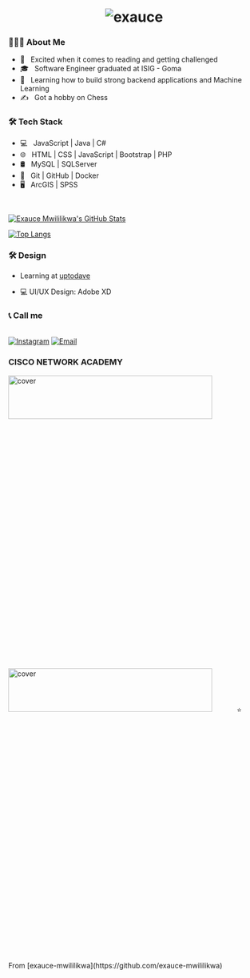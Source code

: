 <h1 align="center"><img src="https://readme-typing-svg.herokuapp.com/?font=Lobster&color=0969da&size=46&width=500&height=76&lines=Hi+%F0%9F%91%8B%2C+I%27m+%20Exauce%20Mwililikwa" alt="exauce" /></h1>
<h3> 👨🏻‍💻 About Me </h3>

- 🤔 &nbsp; Excited when it comes to reading and getting challenged
- 🎓 &nbsp; Software Engineer graduated at ISIG - Goma 
- 🌱 &nbsp; Learning how to build strong backend applications and Machine Learning
- ✍️ &nbsp; Got a hobby on Chess 

<h3>🛠 Tech Stack</h3>

- 💻 &nbsp;  JavaScript | Java | C# 
- 🌐 &nbsp; HTML | CSS | JavaScript | Bootstrap | PHP
- 🛢 &nbsp; MySQL | SQLServer
- 🔧 &nbsp; Git | GitHub | Docker
- 🖥 &nbsp; ArcGIS | SPSS
<br/>

[![Exauce Mwililikwa's GitHub Stats](https://github-readme-stats.vercel.app/api?username=exauce-mwililikwa&show_icons=true)](https://github.com/exauce-mwililikwa)

[![Top Langs](https://github-readme-stats.vercel.app/api/top-langs/?username=exauce-mwililikwa&show_icons=true&theme=radical&layout=compact)](https://github.com/exauce-mwililikwa/github-readme-stats)

<h3>🛠 Design</h3>

- Learning at [uptodave](https://uptodatedevelopers.com/)

- 💻 UI/UX Design: Adobe XD

<h3>📞 Call me</h3>

<br/>
  <a href="https://www.instagram.com/exauce_mwililikw/"><img alt="Instagram" src="https://img.shields.io/badge/Instagram-exauce_mwililikw__-blue?style=flat-square&logo=instagram"></a>
<a href="mailto:exaucemwililikwa@gmail.com"><img alt="Email" src="https://img.shields.io/badge/Email-exaucemwililikwa@gmail.com-blue?style=flat-square&logo=Microsoft%20outlook"></a>&nbsp;&nbsp;
<h3>CISCO NETWORK ACADEMY</h3>
<img width="90%" height = "15%" src="https://media-exp1.licdn.com/dms/image/C4D22AQFRaDLvlFt_Mg/feedshare-shrink_800/0/1647269751310?e=2147483647&v=beta&t=RddKjOviRdrIiJ4Nzr6WarM-u-cRngqLjT1siPPOgkU" alt="cover" />
<img width="90%" height = "15%" src="https://media-exp1.licdn.com/dms/image/C4D22AQFpyTVM7dfR2A/feedshare-shrink_1280/0/1640706483361?e=1650499200&v=beta&t=XiUBIVDrjSF7rXt0QtDTD1VRbL_yr5k-6P5fjcAIWmw" alt="cover" />
⭐️ From [exauce-mwililikwa](https://github.com/exauce-mwililikwa)
